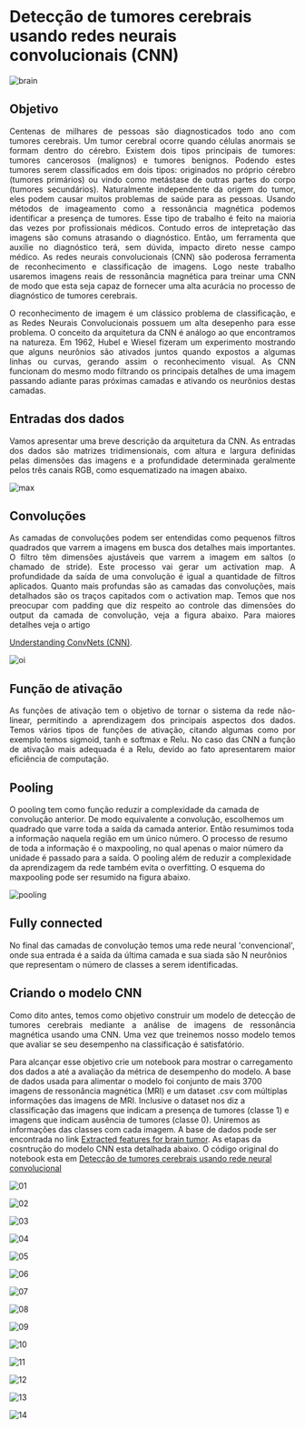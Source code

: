# Detecção de tumores cerebrais usando redes neurais convolucionais (CNN)
![brain](https://github.com/RondinellyMorais/Deteccao-de-tumores-cerebrais-usando-rede-neural-convolucional/blob/master/tac.gif)

## Objetivo
<p align="justify"> Centenas de milhares de pessoas são diagnosticados todo ano com tumores cerebrais. Um tumor cerebral ocorre quando células anormais se formam dentro do cérebro. Existem dois tipos principais de tumores: tumores cancerosos (malignos) e tumores benignos. Podendo estes tumores serem classificados em dois tipos: originados no próprio cérebro (tumores primários) ou vindo como metástase de outras partes do corpo (tumores secundários). Naturalmente independente da origem do tumor, eles podem causar muitos problemas de saúde para as pessoas. Usando métodos de imageamento como a ressonância magnética podemos identificar a presença de tumores. Esse tipo de trabalho é feito na maioria das vezes por profissionais médicos. Contudo erros de intepretação das imagens são comuns atrasando o diagnóstico. Então, um ferramenta que auxilie no diagnóstico terá, sem dúvida, impacto direto nesse campo médico. As redes neurais convolucionais (CNN) são poderosa ferramenta de reconhecimento e classificação de imagens. Logo neste trabalho usaremos imagens reais de ressonância magnética para treinar uma CNN de modo que esta seja capaz de fornecer uma alta acurácia no processo de diagnóstico de tumores cerebrais. </p>

<p align="justify"> O reconhecimento de imagem é um clássico problema de classificação, e as Redes Neurais Convolucionais possuem um alta desepenho para esse problema. O conceito da arquitetura da CNN é análogo ao  que encontramos na natureza. Em 1962, Hubel e Wiesel fizeram um experimento mostrando que alguns neurônios são ativados juntos quando expostos a algumas linhas ou curvas, gerando assim o reconhecimento visual. As CNN funcionam do mesmo modo filtrando os principais detalhes de uma imagem passando adiante paras próximas camadas e ativando os neurônios destas camadas.</p>

## Entradas dos dados
<p align="justify"> Vamos apresentar uma breve descrição da arquitetura da CNN. As entradas dos dados são matrizes tridimensionais, com altura e largura definidas pelas dimensões das imagens e a profundidade determinada geralmente pelos três canais RGB, como esquematizado na imagen abaixo.</p>

![max](https://github.com/RondinellyMorais/Deteccao-de-tumores-cerebrais-usando-rede-neural-convolucional/blob/master/rede2.png)
## Convoluções
<p align="justify"> As camadas de convoluções podem ser entendidas como pequenos filtros quadrados que varrem a imagens em busca dos detalhes mais importantes. O filtro têm dimensões ajustáveis que varrem a imagem em saltos (o chamado de stride). Este processo vai gerar um activation map. A profundidade da saída de uma convolução é igual a quantidade de filtros aplicados. Quanto mais profundas são as camadas das convoluções, mais detalhados são os traços capitados com o activation map. Temos que nos preocupar com padding que diz respeito ao controle das dimensões do output da camada de convolução, veja a figura abaixo. Para maiores detalhes veja o artigo </p>

[Understanding ConvNets (CNN)](https://medium.com/neuronio/understanding-convnets-cnn-712f2afe4dd3). 

![oi](https://github.com/RondinellyMorais/Deteccao-de-tumores-cerebrais-usando-rede-neural-convolucional/blob/master/convulu%C3%A7%C3%A3o.gif)

## Função de ativação
<p align="justify"> As funções de ativação tem o objetivo de tornar o sistema da rede não-linear, permitindo a aprendizagem dos principais aspectos dos dados. Temos vários tipos de funções de ativação, citando algumas como por exemplo temos sigmoid, tanh e softmax e Relu. No caso das CNN a função de ativação mais adequada é a Relu, devido ao fato apresentarem maior eficiência de computação.</p>

## Pooling
O pooling tem como função reduzir a complexidade da camada de convolução anterior. De modo equivalente a convolução, escolhemos um quadrado que varre toda a saída da camada anterior. Então resumimos toda a informação naquela região em um único número. O processo de resumo de toda a informação é o maxpooling, no qual apenas o maior número da unidade é passado para a saída. O pooling além de reduzir a complexidade da aprendizagem da rede também evita o overfitting. O esquema do maxpooling pode ser resumido na figura abaixo.

![pooling](https://github.com/RondinellyMorais/Deteccao-de-tumores-cerebrais-usando-rede-neural-convolucional/blob/master/pooling.gif)

## Fully connected
No final das camadas de convolução temos uma rede neural 'convencional', onde sua entrada é a saída da última camada e sua siada são N neurônios que representam o número de classes a serem identificadas.

## Criando o modelo CNN
<p align="justify"> Como  dito antes, temos  como objetivo construir um modelo de detecção de tumores cerebrais mediante a análise de imagens de ressonância magnética usando uma CNN. Uma vez que treinemos nosso modelo temos que avaliar se seu desempenho na classificação é satisfatório.</p>

 Para alcançar esse objetivo  crie um notebook para mostrar o carregamento dos dados a até a avaliação da métrica de desempenho do modelo. A base de dados usada para alimentar o modelo foi conjunto de mais 3700 imagens de ressonância magnética (MRI) e  um dataset .csv com múltiplas informações das imagens de MRI. Inclusive o dataset nos diz a classificação das imagens que indicam a presença de tumores (classe 1) e imagens que indicam ausência de tumores (classe 0). Uniremos as informações das classes com cada imagem. A base de dados pode ser encontrada no link [Extracted features for brain tumor](https://www.kaggle.com/jakeshbohaju/brain-tumor?select=Brain+Tumor). As etapas da cosntrução do modelo CNN esta detalhada abaixo. O código original do notebook esta em [Detecção de tumores cerebrais usando rede neural convolucional](https://github.com/RondinellyMorais/Deteccao-de-tumores-cerebrais-usando-rede-neural-convolucional/blob/master/Brain_detector.ipynb)

![01](https://github.com/RondinellyMorais/Deteccao-de-tumores-cerebrais-usando-rede-neural-convolucional/blob/master/imagens/01.png)

![02](https://github.com/RondinellyMorais/Deteccao-de-tumores-cerebrais-usando-rede-neural-convolucional/blob/master/imagens/02.png)

![03](https://github.com/RondinellyMorais/Deteccao-de-tumores-cerebrais-usando-rede-neural-convolucional/blob/master/imagens/03.png)

![04](https://github.com/RondinellyMorais/Deteccao-de-tumores-cerebrais-usando-rede-neural-convolucional/blob/master/imagens/04.png)

![05](https://github.com/RondinellyMorais/Deteccao-de-tumores-cerebrais-usando-rede-neural-convolucional/blob/master/imagens/05.png)

![06](https://github.com/RondinellyMorais/Deteccao-de-tumores-cerebrais-usando-rede-neural-convolucional/blob/master/imagens/06.png)

![07](https://github.com/RondinellyMorais/Deteccao-de-tumores-cerebrais-usando-rede-neural-convolucional/blob/master/imagens/07.png)

![08](https://github.com/RondinellyMorais/Deteccao-de-tumores-cerebrais-usando-rede-neural-convolucional/blob/master/imagens/08.png)

![09](https://github.com/RondinellyMorais/Deteccao-de-tumores-cerebrais-usando-rede-neural-convolucional/blob/master/imagens/09.png)

![10](https://github.com/RondinellyMorais/Deteccao-de-tumores-cerebrais-usando-rede-neural-convolucional/blob/master/imagens/10.png)

![11](https://github.com/RondinellyMorais/Deteccao-de-tumores-cerebrais-usando-rede-neural-convolucional/blob/master/imagens/11.png)

![12](https://github.com/RondinellyMorais/Deteccao-de-tumores-cerebrais-usando-rede-neural-convolucional/blob/master/imagens/12.png)

![13](https://github.com/RondinellyMorais/Deteccao-de-tumores-cerebrais-usando-rede-neural-convolucional/blob/master/imagens/13.png)

![14](https://github.com/RondinellyMorais/Deteccao-de-tumores-cerebrais-usando-rede-neural-convolucional/blob/master/imagens/14.png)
